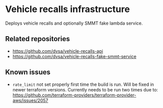# Vehicle recalls infrastructure

Deploys vehicle recalls and optionally SMMT fake lambda service.

## Related repositories

* https://github.com/dvsa/vehicle-recalls-api
* https://github.com/dvsa/vehicle-recalls-fake-smmt-service

## Known issues

* `rate_limit` not set properly first time the build is run. Will be fixed in newer terraform versions. 
Currently needs to be run two times due to: https://github.com/terraform-providers/terraform-provider-aws/issues/2057
